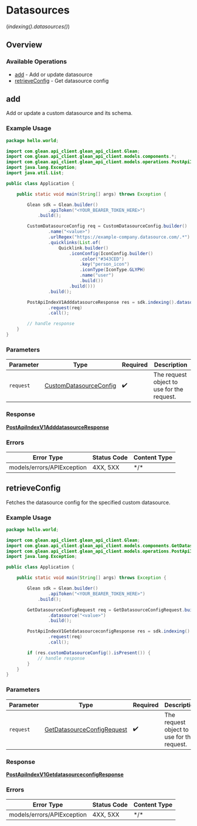 # Datasources
(*indexing().datasources()*)

## Overview

### Available Operations

* [add](#add) - Add or update datasource
* [retrieveConfig](#retrieveconfig) - Get datasource config

## add

Add or update a custom datasource and its schema.

### Example Usage

```java
package hello.world;

import com.glean.api_client.glean_api_client.Glean;
import com.glean.api_client.glean_api_client.models.components.*;
import com.glean.api_client.glean_api_client.models.operations.PostApiIndexV1AdddatasourceResponse;
import java.lang.Exception;
import java.util.List;

public class Application {

    public static void main(String[] args) throws Exception {

        Glean sdk = Glean.builder()
                .apiToken("<YOUR_BEARER_TOKEN_HERE>")
            .build();

        CustomDatasourceConfig req = CustomDatasourceConfig.builder()
                .name("<value>")
                .urlRegex("https://example-company.datasource.com/.*")
                .quicklinks(List.of(
                    Quicklink.builder()
                        .iconConfig(IconConfig.builder()
                            .color("#343CED")
                            .key("person_icon")
                            .iconType(IconType.GLYPH)
                            .name("user")
                            .build())
                        .build()))
                .build();

        PostApiIndexV1AdddatasourceResponse res = sdk.indexing().datasources().add()
                .request(req)
                .call();

        // handle response
    }
}
```

### Parameters

| Parameter                                                               | Type                                                                    | Required                                                                | Description                                                             |
| ----------------------------------------------------------------------- | ----------------------------------------------------------------------- | ----------------------------------------------------------------------- | ----------------------------------------------------------------------- |
| `request`                                                               | [CustomDatasourceConfig](../../models/shared/CustomDatasourceConfig.md) | :heavy_check_mark:                                                      | The request object to use for the request.                              |

### Response

**[PostApiIndexV1AdddatasourceResponse](../../models/operations/PostApiIndexV1AdddatasourceResponse.md)**

### Errors

| Error Type                 | Status Code                | Content Type               |
| -------------------------- | -------------------------- | -------------------------- |
| models/errors/APIException | 4XX, 5XX                   | \*/\*                      |

## retrieveConfig

Fetches the datasource config for the specified custom datasource.

### Example Usage

```java
package hello.world;

import com.glean.api_client.glean_api_client.Glean;
import com.glean.api_client.glean_api_client.models.components.GetDatasourceConfigRequest;
import com.glean.api_client.glean_api_client.models.operations.PostApiIndexV1GetdatasourceconfigResponse;
import java.lang.Exception;

public class Application {

    public static void main(String[] args) throws Exception {

        Glean sdk = Glean.builder()
                .apiToken("<YOUR_BEARER_TOKEN_HERE>")
            .build();

        GetDatasourceConfigRequest req = GetDatasourceConfigRequest.builder()
                .datasource("<value>")
                .build();

        PostApiIndexV1GetdatasourceconfigResponse res = sdk.indexing().datasources().retrieveConfig()
                .request(req)
                .call();

        if (res.customDatasourceConfig().isPresent()) {
            // handle response
        }
    }
}
```

### Parameters

| Parameter                                                                       | Type                                                                            | Required                                                                        | Description                                                                     |
| ------------------------------------------------------------------------------- | ------------------------------------------------------------------------------- | ------------------------------------------------------------------------------- | ------------------------------------------------------------------------------- |
| `request`                                                                       | [GetDatasourceConfigRequest](../../models/shared/GetDatasourceConfigRequest.md) | :heavy_check_mark:                                                              | The request object to use for the request.                                      |

### Response

**[PostApiIndexV1GetdatasourceconfigResponse](../../models/operations/PostApiIndexV1GetdatasourceconfigResponse.md)**

### Errors

| Error Type                 | Status Code                | Content Type               |
| -------------------------- | -------------------------- | -------------------------- |
| models/errors/APIException | 4XX, 5XX                   | \*/\*                      |